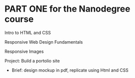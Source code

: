 # PART ONE for the Nanodegree course


Intro to HTML and CSS

Responsive Web Design Fundamentals

Responsive Images

Project: Build a portolio site
- Brief: design mockup in pdf, replicate using Html and CSS
